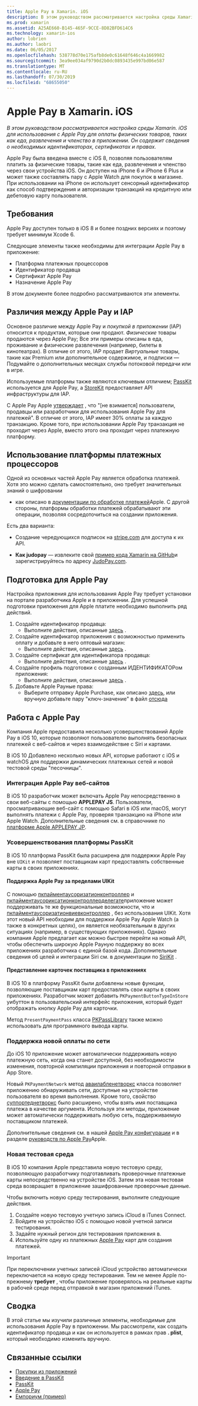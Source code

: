 ```yaml
---
title: Apple Pay в Xamarin. iOS
description: В этом руководством рассматривается настройка среды Xamarin. iOS для использования с Apple Pay для оплаты физических товаров, таких как еда, развлечения и членство в приложении. Он содержит сведения о необходимых идентификаторах, сертификатах и правах.
ms.prod: xamarin
ms.assetid: A25AE660-B145-465F-9CCE-8D82BFD614C6
ms.technology: xamarin-ios
author: lobrien
ms.author: laobri
ms.date: 06/05/2017
ms.openlocfilehash: 538778d70e175afb8de0c61648f646c4a1669982
ms.sourcegitcommit: 3ea9ee034af9790d2b0dc0893435e997bd06e587
ms.translationtype: MT
ms.contentlocale: ru-RU
ms.lasthandoff: 07/30/2019
ms.locfileid: "68655050"
---
```

# <a name="apple-pay-in-xamarinios"></a>Apple Pay в Xamarin. iOS

_В этом руководством рассматривается настройка среды Xamarin. iOS для использования с Apple Pay для оплаты физических товаров, таких как еда, развлечения и членство в приложении. Он содержит сведения о необходимых идентификаторах, сертификатах и правах._

Apple Pay была введена вместе с iOS 8, позволяя пользователям платить за физические товары, такие как еда, развлечения и членство через свои устройства iOS. Он доступен на iPhone 6 и iPhone 6 Plus и может также составлять пару с Apple Watch для покупок в магазине. При использовании на iPhone он использует сенсорный идентификатор как способ подтверждения и авторизации транзакций на кредитную или дебетовую карту пользователя.

## <a name="requirements"></a>Требования

Apple Pay доступен только в iOS 8 и более поздних версиях и поэтому требует минимум Xcode 6.

Следующие элементы также необходимы для интеграции Apple Pay в приложение:

- Платформа платежных процессоров
- Идентификатор продавца
- Сертификат Apple Pay
- Назначение Apple Pay

В этом документе более подробно рассматриваются эти элементы.

## <a name="differences-between-apple-pay-and-iap"></a>Различия между Apple Pay и IAP

Основное различие между Apple Pay и *покупкой в приложении* (IAP) относится к продуктам, которые они продают. *Физические* товары продаются через Apple Pay; Все эти примеры описаны в еда, проживание и физические развлечения (например, билеты в кинотеатрах). В отличие от этого, IAP продает *Виртуальные* товары, такие как Premium или дополнительное содержимое, и подписки — Подумайте о дополнительных месяцах службы потоковой передачи или в игре.

Используемые платформы также являются ключевым отличием; [PassKit](https://developer.apple.com/library/ios/documentation/PassKit/Reference/PKPaymentAuthorizationViewController_Ref/) используется для Apple Pay, а [StoreKit](https://developer.apple.com/library/ios/documentation/PassKit/Reference/PKPaymentAuthorizationViewController_Ref/) предоставляет API инфраструктуры для IAP.

С Apple Pay Apple [утверждает](https://developer.apple.com/apple-pay/Getting-Started-with-Apple-Pay.pdf) , что "[не взимается] пользователи, продавцы или разработчики для использования Apple Pay для платежей". В отличие от этого, IAP имеет 30% оплаты за каждую транзакцию. Кроме того, при использовании Apple Pay транзакция не проходит через Apple, вместо этого она проходит через платежную платформу.

## <a name="using-a-payment-processor-platform"></a>Использование платформы платежных процессоров

Одной из основных частей Apple Pay является обработка платежей. Хотя это можно сделать самостоятельно, оно требует значительных знаний о шифровании
- как описано в [документации по обработке платежей](https://developer.apple.com/library/ios/ApplePay_Guide/ProcessPayment.html)Apple.
С другой стороны, платформы обработки платежей обрабатывают эти операции, позволяя сосредоточиться на создании приложения.

Есть два варианта:

- Создание чередующихся подписок на [stripe.com](https://stripe.com/) для доступа к их API.

- **Как judopay** — извлеките свой [пример кода Xamarin на GitHub](https://github.com/Judopay/Xamarin-Sample-App)и зарегистрируйтесь по адресу [JudoPay.com](https://www.judopay.com/).

## <a name="provisioning-for-apple-pay"></a>Подготовка для Apple Pay

Настройка приложения для использования Apple Pay требует установки на портале разработчика Apple и в приложении. Для успешной подготовки приложения для Apple платите необходимо выполнить ряд действий.

1. Создайте идентификатор продавца:
    - Выполните действия, описанные [здесь](~/ios/deploy-test/provisioning/capabilities/apple-pay-capabilities.md#merchantid) .
2. Создайте идентификатор приложения с возможностью применить оплату и добавьте в него оптовый магазин:
    - Выполните действия, описанные [здесь](~/ios/deploy-test/provisioning/capabilities/apple-pay-capabilities.md#appid) .
3. Создайте сертификат для идентификатора продавца:
    - Выполните действия, описанные [здесь](~/ios/deploy-test/provisioning/capabilities/apple-pay-capabilities.md#certificate) .
4. Создайте профиль подготовки с созданным ИДЕНТИФИКАТОРом приложения:
    - Выполните действия, описанные [здесь](~/ios/get-started/installation/device-provisioning/manual-provisioning.md#provisioning) .
5. Добавьте Apple Payные права:
    - Выберите отправку Apple Purchase, как описано [здесь](~/ios/deploy-test/provisioning/entitlements.md), или вручную добавьте пару "ключ-значение" в файл [отсюда](~/ios/deploy-test/provisioning/entitlements.md)

## <a name="working-with-apple-pay"></a>Работа с Apple Pay

Компания Apple предоставила несколько усовершенствований Apple Pay в iOS 10, которые позволяют пользователю выполнять безопасных платежей с веб-сайтов и через взаимодействие с Siri и картами.

В iOS 10 Добавлено несколько новых API, которые работают с iOS и watchOS для поддержки динамических платежных сетей и новой тестовой среды "песочницы".

### <a name="apple-pay-website-integration"></a>Интеграция Apple Pay веб-сайтов

В iOS 10 разработчик может включать Apple Pay непосредственно в свои веб-сайты с помощью **APPLEPAY JS**. Пользователи, просматривающие веб-сайт с помощью Safari в iOS или macOS, могут выполнять платежи с Apple Pay, проверяя транзакцию на iPhone или Apple Watch. Дополнительные сведения см. в справочнике по [платформе Apple APPLEPAY JP](https://developer.apple.com/reference/applepayjs).

### <a name="passkit-framework-enhancements"></a>Усовершенствования платформы PassKit

В iOS 10 платформа PassKit была расширена для поддержки Apple Pay вне `UIKit` и позволяет поставщикам карт предоставлять собственные карты в своих приложениях.


#### <a name="supporting-apple-pay-outside-of-uikit"></a>Поддержка Apple Pay за пределами UIKit

С помощью [пкпайментаусоризатионконтроллер](https://developer.apple.com/reference/passkit/pkpaymentauthorizationcontroller) и [пкпайментаусориксатионконтроллерделегате](https://developer.apple.com/reference/passkit/pkpaymentauthorizationcontrollerdelegate)приложение может поддерживать те же функциональные возможности, что и [пкпайментаусоризатионвиевконтроллер](https://developer.apple.com/reference/passkit/pkpaymentauthorizationviewcontroller) , без использования UIKit. Хотя этот новый API необходим для поддержки Apple Pay Apple Watch (а также в конкретных целях), он является необязательным в других ситуациях (например, в существующих приложениях). Однако компания Apple предлагает как можно быстрее перейти на новый API, чтобы обеспечить широкую Apple Payную поддержку во всех приложениях разработчика с единой базой кода. Дополнительные сведения об целей и интеграции Siri см. в документации по [SiriKit](~/ios/platform/sirikit/index.md) .

#### <a name="presenting-issuer-cards-from-within-apps"></a>Представление карточек поставщика в приложениях

В iOS 10 в платформу PassKit были добавлены новые функции, позволяющие поставщикам карт предоставлять свои карты в своих приложениях. Разработчик может добавить `PKPaymentButtonTypeInStore` уибуттон в пользовательский интерфейс приложения, который будет отображать кнопку Apple Pay для карточки.

Метод `PresentPaymentPass` класса [PKPassLibrary](https://developer.apple.com/reference/passkit/pkpasslibrary) также можно использовать для программного вывода карты.

### <a name="new-payment-network-support"></a>Поддержка новой оплаты по сети

До iOS 10 приложение может автоматически поддерживать новую платежную сеть, когда она станет доступной, без необходимости изменения, повторной компиляции приложения и повторной отправки в App Store.

Новый `PKPaymentNetwork` метод [аваилабленетворкс](https://developer.apple.com/reference/passkit/pkpaymentrequest/1833288-availablenetworks) класса позволяет приложению обнаруживать сети, доступные на устройстве пользователя во время выполнения. Кроме того, свойство [суппортеднетворкс](https://developer.apple.com/reference/passkit/pkpaymentrequest/1619329-supportednetworks) было расширено, чтобы взять имя поставщика платежа в качестве аргумента. Используя эти методы, приложение может автоматически поддерживать любую сеть, поддерживаемую поставщиком платежей.

Дополнительные сведения см. в нашей [Apple Pay конфигурации](~/ios/platform/apple-pay.md) и в разделе [руководств по Apple Pay](https://developer.apple.com/apple-pay/)Apple.

### <a name="new-testing-environment"></a>Новая тестовая среда

В iOS 10 компания Apple представила новую тестовую среду, позволяющую разработчику подготавливать проверочные платежные карты непосредственно на устройстве iOS. Затем эта новая тестовая среда возвращает в приложение зашифрованные проверочные данные.

Чтобы включить новую среду тестирования, выполните следующие действия.

1. Создайте новую тестовую учетную запись iCloud в iTunes Connect.
2. Войдите на устройство iOS с помощью новой учетной записи тестирования.
3. Задайте нужный регион для тестирования приложения в.
4. Используйте одну из платежных [Apple Pay](https://developer.apple.com/apple-pay/) карт для создания платежей.

> [!IMPORTANT]
> При переключении учетных записей iCloud устройство автоматически переключается на новую среду тестирования. Тем не менее Apple по-прежнему **требует** , чтобы приложение проверялось на реальные карты в рабочей среде перед отправкой в магазин приложений iTunes.

## <a name="summary"></a>Сводка

В этой статье мы изучили различные элементы, необходимые для использования Apple Pay в приложении. Мы рассмотрели, как создать идентификатор продавца и как он используется в рамках прав **. plist**, который необходимо изменить вручную.

## <a name="related-links"></a>Связанные ссылки

- [Покупки из приложений](~/ios/platform/in-app-purchasing/index.md)
- [Введение в PassKit](~/ios/platform/passkit.md)
- [PassKit](https://developer.apple.com/library/ios/documentation/PassKit/Reference/PKPaymentAuthorizationViewController_Ref/)
- [Apple Pay](https://developer.apple.com/apple-pay/)
- [Емпориум (пример)](https://docs.microsoft.com/samples/xamarin/ios-samples/ios9-emporium)

